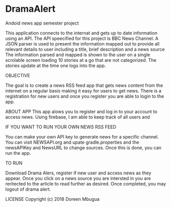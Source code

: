 # DramaAlert
Andoid news app semester project

This application connects to the internat and gets up to date information using an API. The API speecified for this project is BBC News Channel.
A JSON parser is used to present the information mapped out to provide all relevant details to user including a title, brief description and a news source
The information parsed and mapped is shown to the user on a single scrolable screen loading 10 stories at a go that are not categorized. The stories update at the time one logs into the app.


OBJECTIVE

The goal is to create a news RSS feed app that gets news content from the internet on a regular basis making it easy for users to get news. There is a registration for new users and once you register you are able to login to the app.

ABOUT APP
This app alows you to register and log in to your account to access news. Using firebase, I am able to keep track of all users and


IF YOU WANT TO RUN YOUR OWN NEWS RSS FEED

You can make your own API key to generate news for a specific channel. You can visit NEWSAPI.org and upate gradle.properties and the newsAPIKey and NewsURL to change sources. Once this is done, you can run the app.

TO RUN

Download Drama Alers, register if new user and access news as they appear. Once you click on a news source you are intersted in you are reritected to the article to read further as desired. Once completed, you may logout of drama alert.



LICENSE
Copyright (c) 2018 Doreen Mbugua
